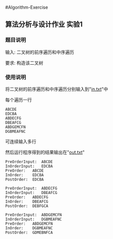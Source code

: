 ﻿#Algorithm-Exercise

## 算法分析与设计作业 实验1

### 题目说明
输入: 二叉树的前序遍历和中序遍历

要求: 构造该二叉树 

### 使用说明
将二叉树的前序遍历和中序遍历分别输入到"[in.txt](https://github.com/pal6exe/Algorithm-Exercise/blob/master/Exercise%201/in.txt)"中

每个遍历一行

	ABCDE
	EDCBA
	ABDECFG
	DBEAFCG
	ABDGEMCFN
	DGBMEAFNC
	
可连续输入多行

然后运行程序得到的结果输出在"[out.txt](https://github.com/pal6exe/Algorithm-Exercise/blob/master/Exercise%201/out.txt)"

	PreOrderInput:	ABCDE
	InOrderInput:	EDCBA
	PreOrder: 	ABCDE
	InOrder: 	EDCBA
	PostOrder: 	EDCBA

	PreOrderInput:	ABDECFG
	InOrderInput:	DBEAFCG
	PreOrder: 	ABDECFG
	InOrder: 	DBEAFCG
	PostOrder: 	DEBFGCA

	PreOrderInput:	ABDGEMCFN
	InOrderInput:	DGBMEAFNC
	PreOrder: 	ABDGEMCFN
	InOrder: 	DGBMEAFNC
	PostOrder: 	GDMEBNFCA
